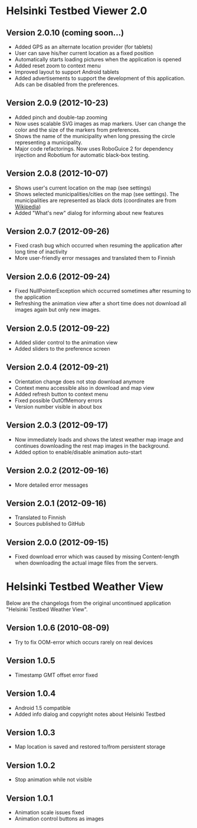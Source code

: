 Helsinki Testbed Viewer 2.0
=============

Version 2.0.10 (coming soon...)
-------

* Added GPS as an alternate location provider (for tablets)
* User can save his/her current location as a fixed position
* Automatically starts loading pictures when the application is opened
* Added reset zoom to context menu
* Improved layout to support Android tablets
* Added advertisements to support the development of this application.
Ads can be disabled from the preferences.


Version 2.0.9 (2012-10-23)
-------

* Added pinch and double-tap zooming
* Now uses scalable SVG images as map markers. User can change the color and
the size of the markers from preferences.
* Shows the name of the municipality when long pressing the circle representing a municipality.
* Major code refactorings. Now uses RoboGuice 2 for dependency injection
and Robotium for automatic black-box testing.


Version 2.0.8 (2012-10-07)
-------

* Shows user's current location on the map (see settings)
* Shows selected municipalities/cities on the map (see settings). The municipalities are
represented as black dots (coordinates are from
[Wikipedia](http://fi.wikipedia.org/wiki/Luettelo_Suomen_kuntien_koordinaateista))
* Added "What's new" dialog for informing about new features


Version 2.0.7 (2012-09-26)
-------

* Fixed crash bug which occurred when resuming the application after long time of inactivity
* More user-friendly error messages and translated them to Finnish


Version 2.0.6 (2012-09-24)
-------

* Fixed NullPointerException which occurred sometimes after resuming to the application
* Refreshing the animation view after a short time does not download all images again but only new images.


Version 2.0.5 (2012-09-22)
-------

* Added slider control to the animation view
* Added sliders to the preference screen


Version 2.0.4 (2012-09-21)
-------

* Orientation change does not stop download anymore
* Context menu accessible also in download and map view
* Added refresh button to context menu
* Fixed possible OutOfMemory errors
* Version number visible in about box


Version 2.0.3 (2012-09-17)
-------

* Now immediately loads and shows the latest weather map image and continues downloading
the rest map images in the background.
* Added option to enable/disable animation auto-start


Version 2.0.2 (2012-09-16)
-------

* More detailed error messages


Version 2.0.1 (2012-09-16)
-------

* Translated to Finnish
* Sources published to GitHub

Version 2.0.0 (2012-09-15)
-------

* Fixed download error which was caused by missing Content-length when
downloading the actual image files from the servers.


Helsinki Testbed Weather View
=============

Below are the changelogs from the original uncontinued application "Helsinki Testbed Weather View".

Version 1.0.6 (2010-08-09)
-------

* Try to fix OOM-error which occurs rarely on real devices

Version 1.0.5
-------

* Timestamp GMT offset error fixed

Version 1.0.4
-------

* Android 1.5 compatible
* Added info dialog and copyright notes about Helsinki Testbed

Version 1.0.3
-------

* Map location is saved and restored to/from persistent storage

Version 1.0.2
-------

* Stop animation while not visible

Version 1.0.1
-------

* Animation scale issues fixed
* Animation control buttons as images
